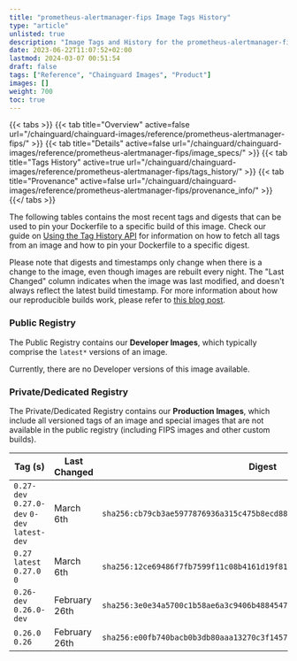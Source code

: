 ```yaml
---
title: "prometheus-alertmanager-fips Image Tags History"
type: "article"
unlisted: true
description: "Image Tags and History for the prometheus-alertmanager-fips Chainguard Image"
date: 2023-06-22T11:07:52+02:00
lastmod: 2024-03-07 00:51:54
draft: false
tags: ["Reference", "Chainguard Images", "Product"]
images: []
weight: 700
toc: true
---
```


{{< tabs >}}
{{< tab title="Overview" active=false url="/chainguard/chainguard-images/reference/prometheus-alertmanager-fips/" >}}
{{< tab title="Details" active=false url="/chainguard/chainguard-images/reference/prometheus-alertmanager-fips/image_specs/" >}}
{{< tab title="Tags History" active=true url="/chainguard/chainguard-images/reference/prometheus-alertmanager-fips/tags_history/" >}}
{{< tab title="Provenance" active=false url="/chainguard/chainguard-images/reference/prometheus-alertmanager-fips/provenance_info/" >}}
{{</ tabs >}}

The following tables contains the most recent tags and digests that can be used to pin your Dockerfile to a specific build of this image. Check our guide on [Using the Tag History API](/chainguard/chainguard-images/using-the-tag-history-api/) for information on how to fetch all tags from an image and how to pin your Dockerfile to a specific digest.

Please note that digests and timestamps only change when there is a change to the image, even though images are rebuilt every night. The "Last Changed" column indicates when the image was last modified, and doesn't always reflect the latest build timestamp. For more information about how our reproducible builds work, please refer to [this blog post](https://www.chainguard.dev/unchained/reproducing-chainguards-reproducible-image-builds).

### Public Registry
The Public Registry contains our **Developer Images**, which typically comprise the `latest*` versions of an image.

Currently, there are no Developer versions of this image available.

### Private/Dedicated Registry
The Private/Dedicated Registry contains our **Production Images**, which include all versioned tags of an image and special images that are not available in the public registry (including FIPS images and other custom builds).

| Tag (s)                                       | Last Changed  | Digest                                                                    |
|-----------------------------------------------|---------------|---------------------------------------------------------------------------|
|  `0.27-dev` `0.27.0-dev` `0-dev` `latest-dev` | March 6th     | `sha256:cb79cb3ae5977876936a315c475b8ecd88b2592d38e72a17369137babe74c283` |
|  `0.27` `latest` `0.27.0` `0`                 | March 6th     | `sha256:12ce69486f7fb7599f11c08b4161d19f81dc31ee7fef63aefab69dbaa17d0a6f` |
|  `0.26-dev` `0.26.0-dev`                      | February 26th | `sha256:3e0e34a5700c1b58ae6a3c9406b48845473e1979b52b0d8c354f9e04c0d4b292` |
|  `0.26.0` `0.26`                              | February 26th | `sha256:e00fb740bacb0b3db80aaa13270c3f1457d02b8b1b03d7c2066dce7ecfe02ef4` |

